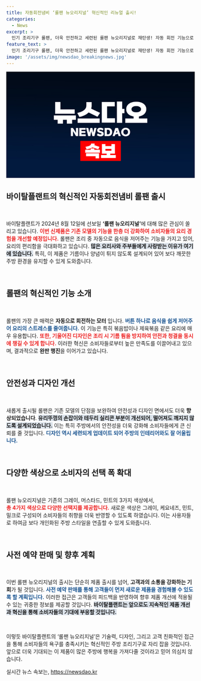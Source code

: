 ```yaml
---
title: 자동회전냄비 ‘롤팬 뉴오리지널’ 혁신적인 리뉴얼 출시!
categories:
  - News
excerpt: >
  인기 조리기구 롤팬, 더욱 안전하고 세련된 롤팬 뉴오리지널로 재탄생! 자동 회전 기능으로 요리의 혁신을 가져오며, 사전 예약 판매도 진행 중! 새로운 색상과 디자인으로 주방의 필수 아이템이 될 예정이다.
feature_text: >
  인기 조리기구 롤팬, 더욱 안전하고 세련된 롤팬 뉴오리지널로 재탄생! 자동 회전 기능으로 요리의 혁신을 가져오며, 사전 예약 판매도 진행 중! 새로운 색상과 디자인으로 주방의 필수 아이템이 될 예정이다.
image: '/assets/img/newsdao_breakingnews.jpg'
---
```


<p><img src="/assets/img/newsdao_breakingnews.jpg" alt="ontimetimes 속보" /></p>

<h2 data-ke-size="size26">바이탈플랜트의 혁신적인 자동회전냄비 롤팬 출시</h2>

<p data-ke-size="size16">&nbsp;</p>

<p>바이탈플랜트가 2024년 8월 12일에 선보일 <strong>‘롤팬 뉴오리지널’</strong>에 대해 많은 관심이 쏠리고 있습니다. <b><span style="color: #ee2323;">이번 신제품은 기존 모델의 기능을 한층 더 강화하여 소비자들의 요리 경험을 개선할 예정입니다.</span></b> 롤팬은 조리 중 자동으로 음식을 저어주는 기능을 가지고 있어, 요리의 편리함을 극대화하고 있습니다. <b><span style="background-color: #21538527;">많은 요리사와 주부들에게 사랑받는 이유가 여기에 있습니다.</span></b> 특히, 이 제품은 기름이나 양념이 튀지 않도록 설계되어 있어 보다 깨끗한 주방 환경을 유지할 수 있게 도와줍니다.</p>

<p data-ke-size="size16">&nbsp;</p>

<h2 data-ke-size="size26">롤팬의 혁신적인 기능 소개</h2>

<p data-ke-size="size16">&nbsp;</p>

<p>롤팬의 가장 큰 매력은 <strong>자동으로 회전하는 모터</strong> 입니다. <b><span style="color: #1a5490;">버튼 하나로 음식을 쉽게 저어주어 요리의 스트레스를 줄여줍니다.</span></b> 이 기능은 특히 볶음밥이나 제육볶음 같은 요리에 매우 유용합니다. <b><span style="color: #ee2323;">또한, 기울어진 디자인은 조리 시 기름 튐을 방지하여 안전과 청결을 동시에 챙길 수 있게 합니다.</span></b> 이러한 혁신은 소비자들로부터 높은 만족도를 이끌어내고 있으며, 결과적으로 <strong>완판 행진</strong>을 이어가고 있습니다.</p>

<p data-ke-size="size16">&nbsp;</p>

<h2 data-ke-size="size26">안전성과 디자인 개선</h2>

<p data-ke-size="size16">&nbsp;</p>

<p>새롭게 출시될 롤팬은 기존 모델의 단점을 보완하여 안전성과 디자인 면에서도 더욱 <strong>향상되었습니다</strong>. <b><span style="background-color: #21538527;">유리뚜껑의 손잡이와 테두리 실리콘 부분이 개선되어, 떨어져도 깨지지 않도록 설계되었습니다.</span></b> 이는 특히 주방에서의 안전성을 더욱 강화해 소비자들에게 큰 신뢰를 줄 것입니다. <b><span style="color: #1a5490;">디자인 역시 세련되게 업데이트 되어 주방의 인테리어와도 잘 어울립니다.</span></b></p>

<p data-ke-size="size16">&nbsp;</p>

<h2 data-ke-size="size26">다양한 색상으로 소비자의 선택 폭 확대</h2>

<p data-ke-size="size16">&nbsp;</p>

<p>롤팬 뉴오리지널은 기존의 그레이, 머스타드, 민트의 3가지 색상에서,<br> 
<b><span style="color: #ee2323;">총 4가지 색상으로 다양한 선택지를 제공합니다.</span></b> 새로운 색상은 그레이, 케요네즈, 민트, 밀크로 구성되어 소비자들의 취향을 더욱 반영할 수 있도록 하였습니다. 이는 사용자들로 하여금 보다 개인화된 주방 스타일을 연출할 수 있게 도와줍니다.</p>

<p data-ke-size="size16">&nbsp;</p>

<h2 data-ke-size="size26">사전 예약 판매 및 향후 계획</h2>

<p data-ke-size="size16">&nbsp;</p>

<p>이번 롤팬 뉴오리지널의 출시는 단순히 제품 출시를 넘어, <strong>고객과의 소통을 강화하는 기회</strong>가 될 것입니다. <b><span style="color: #1a5490;">사전 예약 판매를 통해 고객들이 먼저 새로운 제품을 경험해볼 수 있도록 할 계획입니다.</span></b> 이러한 접근은 고객들의 피드백을 반영하여 향후 제품 개선에 적용될 수 있는 귀중한 정보를 제공할 것입니다. <b><span style="background-color: #21538527;">바이탈플랜트는 앞으로도 지속적인 제품 개선과 혁신을 통해 소비자들의 기대에 부응할 것입니다.</span></b></p>

<p data-ke-size="size16">&nbsp;</p>

<p>이렇듯 바이탈플랜트의 ‘롤팬 뉴오리지널’은 기술력, 디자인, 그리고 고객 친화적인 접근을 통해 소비자들의 욕구를 충족시키는 혁신적인 주방 조리기구로 자리 잡을 것입니다. 앞으로 더욱 기대되는 이 제품이 많은 주방에 행복을 가져다줄 것이라고 믿어 의심치 않습니다.</p>
실시간 뉴스 속보는, <a href="https://newsdao.kr" rel="dofollow">https://newsdao.kr</a>


